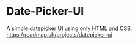 # Date-Picker-UI
A simple datepicker UI using only HTML and CSS.
https://roadmap.sh/projects/datepicker-ui
